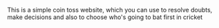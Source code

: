This is a simple coin toss website, which you can use to resolve doubts, make decisions and also to choose who's going to bat first in cricket
